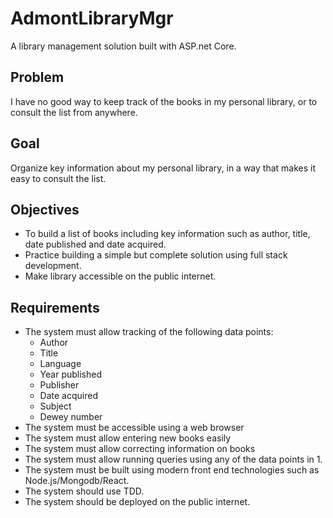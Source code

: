 ﻿# AdmontLibraryMgr
A library management solution built with ASP.net Core.

## Problem
I have no good way to keep track of the books in my personal library, or to consult the list from anywhere.

## Goal
Organize key information about my personal library, in a way that makes it easy to consult the list.

## Objectives
* To build a list of books including key information such as author, title, date published and date acquired.
* Practice building a simple but complete solution using full stack development.
* Make library accessible on the public internet.

## Requirements
* The system must allow tracking of the following data points:
  * Author
  * Title
  * Language
  * Year published
  * Publisher
  * Date acquired
  * Subject
  * Dewey number
* The system must be accessible using a web browser
* The system must allow entering new books easily
* The system must allow correcting information on books
* The system must allow running queries using any of the data points in 1.
* The system must be built using modern front end technologies such as Node.js/Mongodb/React.
* The system should use TDD.
* The system should be deployed on the public internet.

